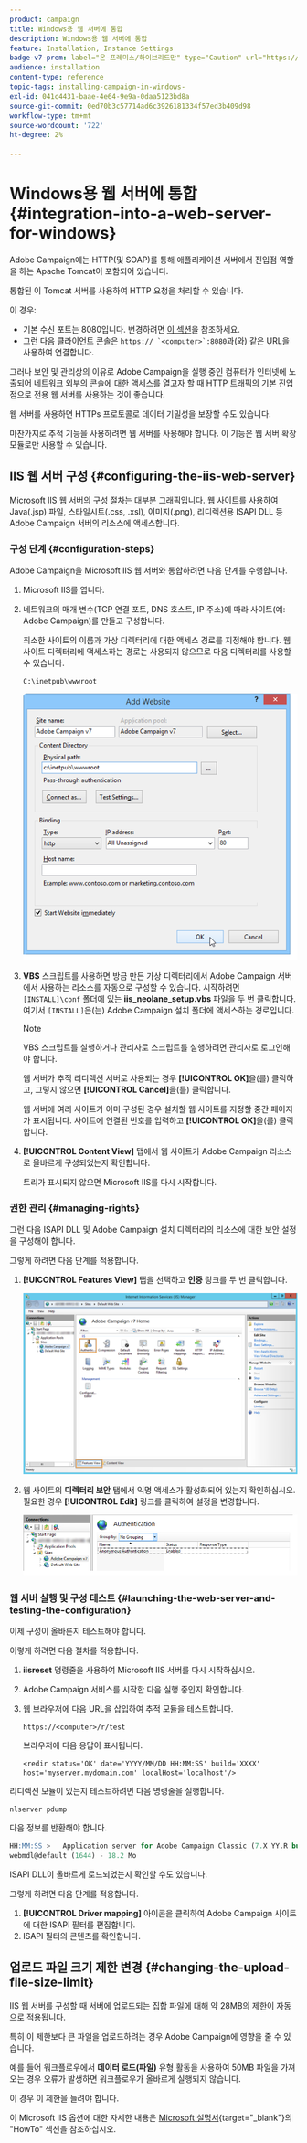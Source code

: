 ```yaml
---
product: campaign
title: Windows용 웹 서버에 통합
description: Windows용 웹 서버에 통합
feature: Installation, Instance Settings
badge-v7-prem: label="온-프레미스/하이브리드만" type="Caution" url="https://experienceleague.adobe.com/docs/campaign-classic/using/installing-campaign-classic/architecture-and-hosting-models/hosting-models-lp/hosting-models.html?lang=ko" tooltip="온-프레미스 및 하이브리드 배포에만 적용"
audience: installation
content-type: reference
topic-tags: installing-campaign-in-windows-
exl-id: 041c4431-baae-4e64-9e9a-0daa5123bd8a
source-git-commit: 0ed70b3c57714ad6c3926181334f57ed3b409d98
workflow-type: tm+mt
source-wordcount: '722'
ht-degree: 2%

---
```


# Windows용 웹 서버에 통합 {#integration-into-a-web-server-for-windows}

Adobe Campaign에는 HTTP(및 SOAP)를 통해 애플리케이션 서버에서 진입점 역할을 하는 Apache Tomcat이 포함되어 있습니다.

통합된 이 Tomcat 서버를 사용하여 HTTP 요청을 처리할 수 있습니다.

이 경우:

* 기본 수신 포트는 8080입니다. 변경하려면 [이 섹션](../../installation/using/configure-tomcat.md)을 참조하세요.
* 그런 다음 클라이언트 콘솔은 ```https:// `<computer>`:8080```과(와) 같은 URL을 사용하여 연결합니다.

그러나 보안 및 관리상의 이유로 Adobe Campaign을 실행 중인 컴퓨터가 인터넷에 노출되어 네트워크 외부의 콘솔에 대한 액세스를 열고자 할 때 HTTP 트래픽의 기본 진입점으로 전용 웹 서버를 사용하는 것이 좋습니다.

웹 서버를 사용하면 HTTPs 프로토콜로 데이터 기밀성을 보장할 수도 있습니다.

마찬가지로 추적 기능을 사용하려면 웹 서버를 사용해야 합니다. 이 기능은 웹 서버 확장 모듈로만 사용할 수 있습니다.

## IIS 웹 서버 구성 {#configuring-the-iis-web-server}

Microsoft IIS 웹 서버의 구성 절차는 대부분 그래픽입니다. 웹 사이트를 사용하여 Java(.jsp) 파일, 스타일시트(.css, .xsl), 이미지(.png), 리디렉션용 ISAPI DLL 등 Adobe Campaign 서버의 리소스에 액세스합니다.


### 구성 단계 {#configuration-steps}

Adobe Campaign을 Microsoft IIS 웹 서버와 통합하려면 다음 단계를 수행합니다.

1. Microsoft IIS를 엽니다.
1. 네트워크의 매개 변수(TCP 연결 포트, DNS 호스트, IP 주소)에 따라 사이트(예: Adobe Campaign)를 만들고 구성합니다.

   최소한 사이트의 이름과 가상 디렉터리에 대한 액세스 경로를 지정해야 합니다. 웹 사이트 디렉터리에 액세스하는 경로는 사용되지 않으므로 다음 디렉터리를 사용할 수 있습니다.

   ```
   C:\inetpub\wwwroot
   ```

   ![](assets/s_ncs_install_iis7_parameters_step1.png)

1. **VBS** 스크립트를 사용하면 방금 만든 가상 디렉터리에서 Adobe Campaign 서버에서 사용하는 리소스를 자동으로 구성할 수 있습니다. 시작하려면 `[INSTALL]\conf` 폴더에 있는 **iis_neolane_setup.vbs** 파일을 두 번 클릭합니다. 여기서 `[INSTALL]`은(는) Adobe Campaign 설치 폴더에 액세스하는 경로입니다.

   >[!NOTE]
   >
   >VBS 스크립트를 실행하거나 관리자로 스크립트를 실행하려면 관리자로 로그인해야 합니다.

   웹 서버가 추적 리디렉션 서버로 사용되는 경우 **[!UICONTROL OK]**&#x200B;을(를) 클릭하고, 그렇지 않으면 **[!UICONTROL Cancel]**&#x200B;을(를) 클릭합니다.

   웹 서버에 여러 사이트가 이미 구성된 경우 설치할 웹 사이트를 지정할 중간 페이지가 표시됩니다. 사이트에 연결된 번호를 입력하고 **[!UICONTROL OK]**&#x200B;을(를) 클릭합니다.

1. **[!UICONTROL Content View]** 탭에서 웹 사이트가 Adobe Campaign 리소스로 올바르게 구성되었는지 확인합니다.

   트리가 표시되지 않으면 Microsoft IIS를 다시 시작합니다.

### 권한 관리 {#managing-rights}

그런 다음 ISAPI DLL 및 Adobe Campaign 설치 디렉터리의 리소스에 대한 보안 설정을 구성해야 합니다.

그렇게 하려면 다음 단계를 적용합니다.

1. **[!UICONTROL Features View]** 탭을 선택하고 **인증** 링크를 두 번 클릭합니다.

   ![](assets/s_ncs_install_iis7_parameters_step8.png)

1. 웹 사이트의 **디렉터리 보안** 탭에서 익명 액세스가 활성화되어 있는지 확인하십시오. 필요한 경우 **[!UICONTROL Edit]** 링크를 클릭하여 설정을 변경합니다.

   ![](assets/s_ncs_install_iis7_parameters_step9.png)

### 웹 서버 실행 및 구성 테스트 {#launching-the-web-server-and-testing-the-configuration}

이제 구성이 올바른지 테스트해야 합니다.

이렇게 하려면 다음 절차를 적용합니다.

1. **iisreset** 명령줄을 사용하여 Microsoft IIS 서버를 다시 시작하십시오.

1. Adobe Campaign 서비스를 시작한 다음 실행 중인지 확인합니다.

1. 웹 브라우저에 다음 URL을 삽입하여 추적 모듈을 테스트합니다.

   ```
   https://<computer>/r/test
   ```

   브라우저에 다음 응답이 표시됩니다.

   ```
   <redir status='OK' date='YYYY/MM/DD HH:MM:SS' build='XXXX' host='myserver.mydomain.com' localHost='localhost'/>
   ```

리디렉션 모듈이 있는지 테스트하려면 다음 명령줄을 실행합니다.

```
nlserver pdump
```

다음 정보를 반환해야 합니다.

```sql
HH:MM:SS >   Application server for Adobe Campaign Classic (7.X YY.R build XXX@SHA1) of DD/MM/YYYY
webmdl@default (1644) - 18.2 Mo
```

ISAPI DLL이 올바르게 로드되었는지 확인할 수도 있습니다.

그렇게 하려면 다음 단계를 적용합니다.

1. **[!UICONTROL Driver mapping]** 아이콘을 클릭하여 Adobe Campaign 사이트에 대한 ISAPI 필터를 편집합니다.
1. ISAPI 필터의 콘텐츠를 확인합니다.


## 업로드 파일 크기 제한 변경 {#changing-the-upload-file-size-limit}

IIS 웹 서버를 구성할 때 서버에 업로드되는 집합 파일에 대해 약 28MB의 제한이 자동으로 적용됩니다.

특히 이 제한보다 큰 파일을 업로드하려는 경우 Adobe Campaign에 영향을 줄 수 있습니다.

예를 들어 워크플로우에서 **데이터 로드(파일)** 유형 활동을 사용하여 50MB 파일을 가져오는 경우 오류가 발생하면 워크플로우가 올바르게 실행되지 않습니다.

이 경우 이 제한을 늘려야 합니다.

이 Microsoft IIS 옵션에 대한 자세한 내용은 [Microsoft 설명서](https://learn.microsoft.com/en-us/iis/configuration/system.webServer/security/requestFiltering/requestLimits/){target="_blank"}의 &quot;HowTo&quot; 섹션을 참조하십시오.

